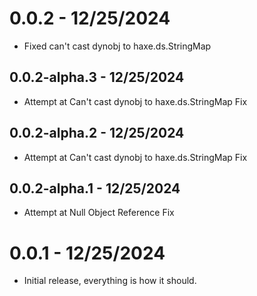 # 0.0.2 - 12/25/2024
- Fixed can't cast dynobj to haxe.ds.StringMap
## 0.0.2-alpha.3 - 12/25/2024
- Attempt at Can't cast dynobj to haxe.ds.StringMap Fix
## 0.0.2-alpha.2 - 12/25/2024
- Attempt at Can't cast dynobj to haxe.ds.StringMap Fix
## 0.0.2-alpha.1 - 12/25/2024
- Attempt at Null Object Reference Fix

# 0.0.1 - 12/25/2024
- Initial release, everything is how it should.